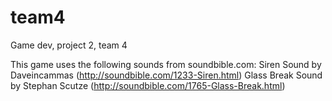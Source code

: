 # team4
Game dev, project 2, team 4

This game uses the following sounds from soundbible.com:
Siren Sound by Daveincammas (http://soundbible.com/1233-Siren.html)
Glass Break Sound by Stephan Scutze (http://soundbible.com/1765-Glass-Break.html)